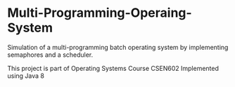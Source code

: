 # Multi-Programming-Operaing-System
Simulation of a multi-programming batch operating system by implementing semaphores and a scheduler.

This project is part of Operating Systems Course CSEN602
Implemented using Java 8
